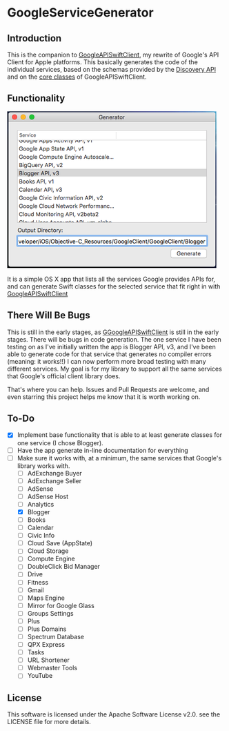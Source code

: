 # GoogleServiceGenerator
## Introduction
This is the companion to [GoogleAPISwiftClient](https://github.com/mattwyskiel/GoogleAPISwiftClient), my rewrite of Google's API Client for Apple platforms. This basically generates the code of the individual services, based on the schemas provided by the [Discovery API](https://developers.google.com/discovery/?hl=en) and on the [core classes](https://github.com/mattwyskiel/GoogleAPISwiftClient/tree/master/GoogleClient) of GoogleAPISwiftClient.

## Functionality

![App Screenshot](assets/app_screenshot.png)

It is a simple OS X app that lists all the services Google provides APIs for, and can generate Swift classes for the selected service that fit right in with [GoogleAPISwiftClient](https://github.com/mattwyskiel/GGoogleAPISwiftClient)

## There Will Be Bugs
This is still in the early stages, as [GGoogleAPISwiftClient](https://github.com/mattwyskiel/GGoogleAPISwiftClient) is still in the early stages. There will be bugs in code generation. The one service I have been testing on as I've initially written the app is Blogger API, v3, and I've been able to generate code for that service that generates no compiler errors (meaning: it works!!) I can now perform more broad testing with many different services. My goal is for my library to support all the same services that Google's official client library does.

That's where you can help. Issues and Pull Requests are welcome, and even starring this project helps me know that it is worth working on.

## To-Do
- [x] Implement base functionality that is able to at least generate classes for one service (I chose Blogger).
- [ ] Have the app generate in-line documentation for everything
- [ ] Make sure it works with, at a minimum, the same services that Google's library works with.
  - [ ] AdExchange Buyer
  - [ ] AdExchange Seller
  - [ ] AdSense
  - [ ] AdSense Host
  - [ ] Analytics
  - [x] Blogger
  - [ ] Books
  - [ ] Calendar
  - [ ] Civic Info
  - [ ] Cloud Save (AppState)
  - [ ] Cloud Storage
  - [ ] Compute Engine
  - [ ] DoubleClick Bid Manager
  - [ ] Drive
  - [ ] Fitness
  - [ ] Gmail
  - [ ] Maps Engine
  - [ ] Mirror for Google Glass
  - [ ] Groups Settings
  - [ ] Plus
  - [ ] Plus Domains
  - [ ] Spectrum Database
  - [ ] QPX Express
  - [ ] Tasks
  - [ ] URL Shortener
  - [ ] Webmaster Tools
  - [ ] YouTube

## License
This software is licensed under the Apache Software License v2.0. see the LICENSE file for more details.
